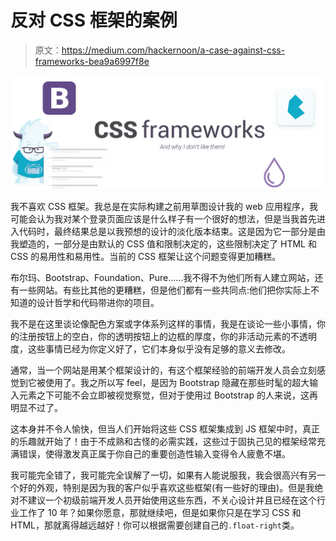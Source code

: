 # 反对 CSS 框架的案例

> 原文：<https://medium.com/hackernoon/a-case-against-css-frameworks-bea9a6997f8e>

![](img/546b44878c603b4bb18e475b25ede7b2.png)

我不喜欢 CSS 框架。我总是在实际构建之前用草图设计我的 web 应用程序，我可能会认为我对某个登录页面应该是什么样子有一个很好的想法，但是当我首先进入代码时，最终结果总是以我预想的设计的淡化版本结束。这是因为它一部分是由我塑造的，一部分是由默认的 CSS 值和限制决定的，这些限制决定了 HTML 和 CSS 的易用性和易用性。当前的 CSS 框架让这个问题变得更加糟糕。

布尔玛、Bootstrap、Foundation、Pure……我不得不为他们所有人建立网站，还有一些网站。有些比其他的更糟糕，但是他们都有一些共同点:他们把你实际上不知道的设计哲学和代码带进你的项目。

我不是在这里谈论像配色方案或字体系列这样的事情，我是在谈论一些小事情，你的注册按钮上的空白，你的透明按钮上的边框的厚度，你的非活动元素的不透明度，这些事情已经为你定义好了，它们本身似乎没有足够的意义去修改。

通常，当一个网站是用某个框架设计的，有这个框架经验的前端开发人员会立刻感觉到它被使用了。我之所以写 feel，是因为 Bootstrap 隐藏在那些时髦的超大输入元素之下可能不会立即被视觉察觉，但对于使用过 Bootstrap 的人来说，这再明显不过了。

这本身并不令人愉快，但当人们开始将这些 CSS 框架集成到 JS 框架中时，真正的乐趣就开始了！由于不成熟和古怪的必需实践，这些过于固执己见的框架经常充满错误，使得激发真正属于你自己的重要创造性输入变得令人疲惫不堪。

我可能完全错了，我可能完全误解了一切，如果有人能说服我，我会很高兴有另一个好的外观，特别是因为我的客户似乎喜欢这些框架(有一些好的理由)。但是我绝对不建议一个初级前端开发人员开始使用这些东西，不关心设计并且已经在这个行业工作了 10 年？如果你愿意，那就继续吧，但是如果你只是在学习 CSS 和 HTML，那就离得越远越好！你可以根据需要创建自己的`.float-right`类。